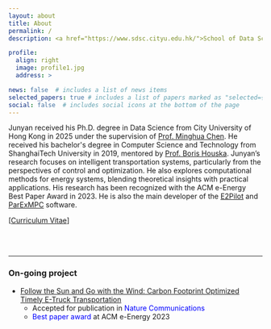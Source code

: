 ```yaml
---
layout: about
title: About
permalink: /
description: <a href="https://www.sdsc.cityu.edu.hk/">School of Data Science, City University of Hong Kong</a>. 

profile:
  align: right
  image: profile1.jpg
  address: >

news: false  # includes a list of news items
selected_papers: true # includes a list of papers marked as "selected={true}"
social: false  # includes social icons at the bottom of the page
---
```


Junyan received his Ph.D. degree in Data Science from City University of Hong Kong in 2025 under the supervision of [Prof. Minghua Chen](https://www.mhchen.com). He received his bachelor's degree in Computer Science and Technology from ShanghaiTech University in 2019, mentored by [Prof. Boris Houska](http://faculty.sist.shanghaitech.edu.cn/faculty/boris/). 
Junyan’s research focuses on intelligent transportation systems, particularly from the perspectives of control and optimization. He also explores computational methods for energy systems, blending theoretical insights with practical applications.
His research has been recognized with the ACM e-Energy Best Paper Award in 2023.
He is also the main developer of the [E2Pilot](https://www.e2pilots.com/) and [ParExMPC](https://github.com/sujunyan/ParExMPC/wiki) software.

<!-- I am following and working on the project: "Energy-Efficient Timely Transportation of Long-Haul Heavy-Duty Truck". Detailed descriptions and previous works can be found [here](https://www.mhchen.com/projects/trucking.html). 
From 2018 to 2019, I spent my senior year as a visiting student in the Department of EECS at UC Berkeley. 
His research interests include intelligent transportation systems, from the perspective of control and optimization. He also has broad interests in computing methods for energy systems.
-->

[<a href="{{ '/assets/pdf/CV/CV.pdf' | relative_url }}">Curriculum Vitae</a>]

<!-- [<a href="{{ '/assets/pdf/cfo.e-energy23.pdf' | relative_url }}">preprint</a>] 
-->

<br>
<br>

<hr>

### On-going project
- <a href="{{ '/projects/cfo' | relative_url }}">Follow the Sun and Go with the Wind: Carbon Footprint Optimized Timely E-Truck Transportation</a>
    - Accepted for publication in <span style="color:blue">Nature Communications</span>
    - <span style="color:blue">Best paper award</span> at ACM e-Energy 2023

<!-- - We study the carbon-optimized timely transportation for electric trucks, which is essential for maximizing the decarbonization potential of E-Trucks while challenging to solve.
    - We provide a novel problem formulation , which incurs low model complexity and reveals a useful problem structure.
-->

<!-- Default Statcounter code for personal webpage https://sujunyan.github.io/
<script type="text/javascript">
var sc_project=12891429; 
var sc_invisible=1; 
var sc_security="cb8394db"; 
</script>
<script type="text/javascript"
src="https://www.statcounter.com/counter/counter.js" async></script>
<noscript><div class="statcounter"><a title="Web Analytics Made Easy -
Statcounter" href="https://statcounter.com/" target="_blank"><img
class="statcounter" src="https://c.statcounter.com/12891429/0/cb8394db/1/"
alt="Web Analytics Made Easy - Statcounter"
referrerPolicy="no-referrer-when-downgrade"></a></div></noscript>
-->
<!-- End of Statcounter Code -->